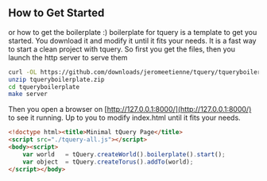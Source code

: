 ## How to Get Started

or how to get the boilerplate :)
boilerplate for tquery is a template to get you started. You download it and
modify it until it fits your needs. It is a fast way to start a
clean project with tquery.
So first you get the files, then you launch the http server to serve them

```bash
curl -OL https://github.com/downloads/jeromeetienne/tquery/tqueryboilerplate.zip
unzip tqueryboilerplate.zip
cd tqueryboilerplate
make server
```

Then you open a browser on [http://127.0.0.1:8000/](http://127.0.0.1:8000/) to
see it running. Up to you to modify index.html until it fits your needs. 

```html
<!doctype html><title>Minimal tQuery Page</title>
<script src="./tquery-all.js"></script>
<body><script>
    var world   = tQuery.createWorld().boilerplate().start();
    var object  = tQuery.createTorus().addTo(world);
</script></body>
```